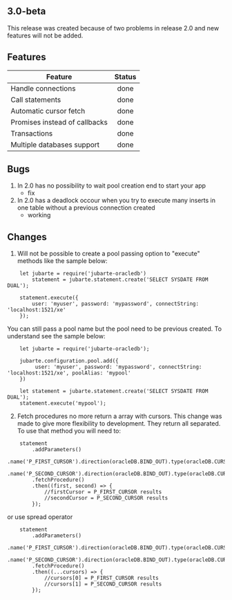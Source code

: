 ## 3.0-beta

This release was created because of two problems in release 2.0 and new features will not be added.

## Features

| Feature | Status |
|---|:---:|
| Handle connections | done |
| Call statements | done |
| Automatic cursor fetch | done |
| Promises instead of callbacks | done |
| Transactions | done |
| Multiple databases support | done |

## Bugs

1. In 2.0 has no possibility to wait pool creation end to start your app
    - fix
2. In 2.0 has a deadlock occour when you try to execute many inserts in one table without a previous connection created
    - working

## Changes

1. Will not be possible to create a pool passing option to "execute" methods like the sample below:
```
    let jubarte = require('jubarte-oracledb')
        statement = jubarte.statement.create('SELECT SYSDATE FROM DUAL');
        
    statement.execute({
        user: 'myuser', password: 'mypassword', connectString: 'localhost:1521/xe'
    });
```

You can still pass a pool name but the pool need to be previous created. To understand see the sample below:
```
    let jubarte = require('jubarte-oracledb');
    
    jubarte.configuration.pool.add({
         user: 'myuser', password: 'mypassword', connectString: 'localhost:1521/xe', poolAlias: 'mypool'
    })
    
    let statement = jubarte.statement.create('SELECT SYSDATE FROM DUAL');    
    statement.execute('mypool');
```

2. Fetch procedures no more return a array with cursors. This change was made to give more flexibility to development.
They return all separated. To use that method you will need to:
```       
    statement
        .addParameters()
            .name('P_FIRST_CURSOR').direction(oracleDB.BIND_OUT).type(oracleDB.CURSOR)
            .name('P_SECOND_CURSOR').direction(oracleDB.BIND_OUT).type(oracleDB.CURSOR)
        .fetchProcedure()
        .then((first, second) => {
            //firstCursor = P_FIRST_CURSOR results
            //secondCursor = P_SECOND_CURSOR results
        });
```

or use spread operator
```       
    statement
        .addParameters()
            .name('P_FIRST_CURSOR').direction(oracleDB.BIND_OUT).type(oracleDB.CURSOR)
            .name('P_SECOND_CURSOR').direction(oracleDB.BIND_OUT).type(oracleDB.CURSOR)
        .fetchProcedure()
        .then((...cursors) => {
            //cursors[0] = P_FIRST_CURSOR results
            //cursors[1] = P_SECOND_CURSOR results
        });
```
